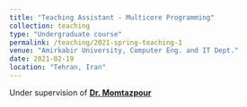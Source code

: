 ```yaml
---
title: "Teaching Assistant - Multicore Programming"
collection: teaching
type: "Undergraduate course"
permalink: /teaching/2021-spring-teaching-1
venue: "Amirkabir University, Computer Eng. and IT Dept."
date: 2021-02-19
location: "Tehran, Iran"
---
```


Under supervision of [**Dr. Momtazpour**](https://aut.ac.ir/cv/2346/%d9%85%d8%ad%d9%85%d9%88%d8%af%20%d9%85%d9%85%d8%aa%d8%a7%d8%b2%d9%be%d9%88%d8%b1)
